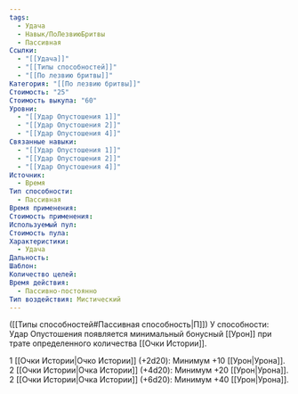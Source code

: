 ```yaml
---
tags:
  - Удача
  - Навык/ПоЛезвиюБритвы
  - Пассивная
Ссылки:
  - "[[Удача]]"
  - "[[Типы способностей]]"
  - "[[По лезвию бритвы]]"
Категория: "[[По лезвию бритвы]]"
Стоимость: "25"
Стоимость выкупа: "60"
Уровни:
  - "[[Удар Опустошения 1]]"
  - "[[Удар Опустошения 2]]"
  - "[[Удар Опустошения 4]]"
Связанные навыки:
  - "[[Удар Опустошения 1]]"
  - "[[Удар Опустошения 2]]"
  - "[[Удар Опустошения 4]]"
Источник:
  - Время
Тип способности:
  - Пассивная
Время применения: 
Стоимость применения: 
Используемый пул: 
Стоимость пула: 
Характеристики:
  - Удача
Дальность: 
Шаблон: 
Количество целей: 
Время действия:
  - Пассивно-постоянно
Тип воздействия: Мистический
---
```

([[Типы способностей#Пассивная способность|П]]) У способности: Удар Опустошения появляется минимальный бонусный [[Урон]] при трате определенного количества [[Очки Истории]].

1 [[Очки Истории|Очко Истории]] (+2d20): Минимум +10 [[Урон|Урона]].
2 [[Очки Истории|Очка Истории]] (+4d20): Минимум +20 [[Урон|Урона]].
2 [[Очки Истории|Очка Истории]] (+6d20): Минимум +40 [[Урон|Урона]]. 

